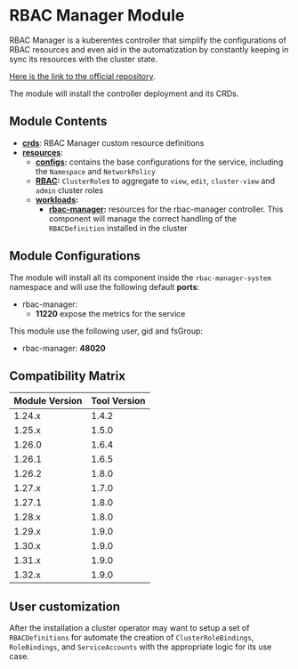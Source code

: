 # RBAC Manager Module

RBAC Manager is a kuberentes controller that simplify the configurations of RBAC resources and even
aid in the automatization by constantly keeping in sync its resources with the cluster state.

[Here is the link to the official repository].

The module will install the controller deployment and its CRDs.

## Module Contents

- **[crds](./base/crds)**: RBAC Manager custom resource definitions
- **[resources](./base/resources)**:
  - **[configs](./base/resources/configs):** contains the base configurations for the service, including the `Namespace`
		and `NetworkPolicy`
  - **[RBAC](./base/resources/rbac):** `ClusterRole`s to aggregate to `view`, `edit`, `cluster-view` and `admin`
			cluster roles
  - **[workloads](./base/resources/workloads):**
    - **[rbac-manager](./base/resources/workloads/rbac-manager):** resources for the rbac-manager controller. This component
			will manage the correct handling of the `RBACDefinition` installed in the cluster

## Module Configurations

The module will install all its component inside the `rbac-manager-system` namespace and will use the following
default **ports**:

- rbac-manager:
  - **11220** expose the metrics for the service

This module use the following user, gid and fsGroup:

- rbac-manager: **48020**

## Compatibility Matrix

| Module Version | Tool Version   |
|----------------|----------------|
| 1.24.x         | 1.4.2          |
| 1.25.x         | 1.5.0          |
| 1.26.0         | 1.6.4          |
| 1.26.1         | 1.6.5          |
| 1.26.2         | 1.8.0          |
| 1.27.x         | 1.7.0          |
| 1.27.1         | 1.8.0          |
| 1.28.x         | 1.8.0          |
| 1.29.x         | 1.9.0          |
| 1.30.x         | 1.9.0          |
| 1.31.x         | 1.9.0          |
| 1.32.x         | 1.9.0          |

## User customization

After the installation a cluster operator may want to setup a set of `RBACDefinitions` for automate the creation of
`ClusterRoleBindings`, `RoleBindings`, and `ServiceAccounts` with the appropriate logic for its use case.

[Here is the link to the official repository]: https://github.com/FairwindsOps/rbac-manager "RBAC Manager GitHub Repository"
